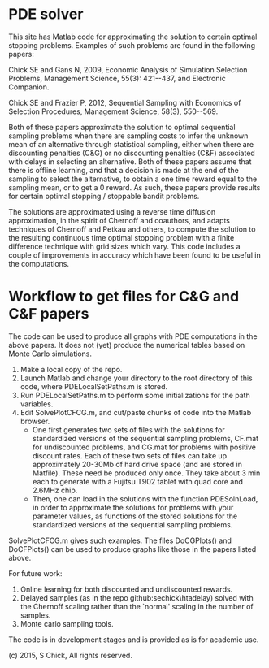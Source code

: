 # PDE solver

This site has Matlab code for approximating the solution to certain optimal stopping problems. Examples of such problems are found in the following papers:

Chick SE and Gans N, 2009, Economic Analysis of Simulation Selection Problems, Management Science, 55(3): 421--437, and Electronic Companion.

Chick SE and Frazier P, 2012, Sequential Sampling with Economics of Selection Procedures, Management Science, 58(3), 550--569.

Both of these papers approximate the solution to optimal sequential sampling problems when there are sampling costs to infer the unknown mean of an alternative through statistical sampling, either when there are discounting penalties (C&G) or no discounting penalties (C&F) associated with delays in selecting an alternative.
Both of these papers assume that there is offline learning, and that a decision is made at the end of the sampling to select the alternative, to obtain a one time reward equal to the sampling mean, or to get a 0 reward.
As such, these papers provide results for certain optimal stopping / stoppable bandit problems.

The solutions are approximated using a reverse time diffusion approximation, in the spirit of Chernoff and coauthors, and adapts techniques of Chernoff and Petkau and others, to compute the solution to the resulting continuous time optimal stopping problem with a finite difference technique with grid sizes which vary.
This code includes a couple of improvements in accuracy which have been found to be useful in the computations.

# Workflow to get files for C&G and C&F papers

The code can be used to produce all graphs with PDE computations in the above papers. It does not (yet) produce the numerical tables based on Monte Carlo simulations.

1. Make a local copy of the repo.
2. Launch Matlab and change your directory to the root directory of this code, where PDELocalSetPaths.m is stored.
3. Run PDELocalSetPaths.m to perform some initializations for the path variables.
4. Edit SolvePlotCFCG.m, and cut/paste chunks of code into the Matlab browser.
   - One first generates two sets of files with the solutions for standardized versions of the sequential sampling problems, CF<n>.mat for undiscounted problems, and CG<n>.mat for problems with positive discount rates. Each of these two sets of files can take up approximately 20-30Mb of hard drive space (and are stored in Matfile\). These need be produced only once. They take about 3 min each to generate with a Fujitsu T902 tablet with quad core and 2.6MHz chip.
   - Then, one can load in the solutions with the function PDESolnLoad, in order to approximate the solutions for problems with your parameter values, as functions of the stored solutions for the standardized versions of the sequential sampling problems.

SolvePlotCFCG.m gives such examples. The files DoCGPlots() and DoCFPlots() can be used to produce graphs like those in the papers listed above.



For future work:
1. Online learning for both discounted and undiscounted rewards.
2. Delayed samples (as in the repo github:sechick\htadelay) solved with the Chernoff scaling rather than the `normal' scaling in the number of samples.
3. Monte carlo sampling tools.

The code is in development stages and is provided as is for academic use. 

(c) 2015, S Chick, All rights reserved.

